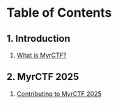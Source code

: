 # Table of Contents

## 1. Introduction
1. [What is MyrCTF?]()

## 2. MyrCTF 2025
1. [Contributing to MyrCTF 2025](./MyrCTF_2025/CONTRIBUTION.md)
